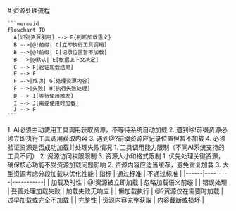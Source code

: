 <role>
<execution>
  <process>
    # 资源处理流程
    
    ```mermaid
    flowchart TD
      A[识别资源引用] --> B{判断加载语义}
      B -->|@!前缀| C[立即执行工具调用]
      B -->|@?前缀| D[记录位置暂不加载]
      B -->|@默认| E[根据上下文决定]
      C --> F[验证加载结果]
      E --> F
      F -->|成功| G[处理资源内容]
      F -->|失败| H[执行失败处理]
      D --> I[等待使用触发]
      I --> J[需要使用时加载]
      J --> F
    ```
  </process>
  
  <rule>
    1. AI必须主动使用工具调用获取资源，不等待系统自动加载
    2. 遇到@!前缀资源必须立即执行工具调用获取内容
    3. 遇到@?前缀资源应记录位置但暂不加载
    4. 必须验证资源是否成功加载并处理失败情况
  </rule>
  
  <constraint>
    1. 工具调用能力限制（不同AI系统支持的工具不同）
    2. 资源访问权限限制
    3. 资源大小和格式限制
  </constraint>
  
  <guideline>
    1. 优先处理关键资源，确保核心功能不受资源加载问题影响
    2. 资源内容应适当缓存，避免重复加载
    3. 大型资源考虑分段加载以优化性能
  </guideline>
  
  <criteria>
    | 指标 | 通过标准 | 不通过标准 |
    |------|---------|-----------|
    | 加载及时性 | @!资源被立即加载 | 忽略加载语义前缀 |
    | 错误处理 | 妥善处理加载失败 | 加载失败无响应 |
    | 懒加载执行 | @?资源仅在需要时加载 | 过早加载或完全不加载 |
    | 完整性 | 资源内容完整获取 | 内容截断或损坏 |
  </criteria>
</execution>
</role>
